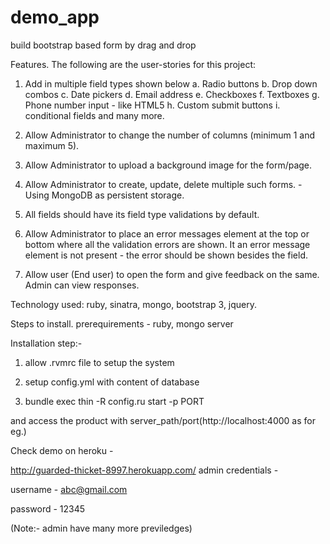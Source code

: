 demo_app
========

build bootstrap based form by drag and drop


Features.
The following are the user-stories for this project:

1. Add in multiple field types shown below
a. Radio buttons
b. Drop down combos
c. Date pickers
d. Email address
e. Checkboxes
f. Textboxes
g. Phone number input - like HTML5
h. Custom submit buttons
i. conditional fields and many more.

2. Allow Administrator to change the number of columns (minimum 1 and maximum 5).

3. Allow Administrator to upload a background image for the form/page.

4. Allow Administrator to create, update, delete multiple such forms. - Using MongoDB as persistent storage.

5. All fields should have its field type validations by default.

6. Allow Administrator to place an error messages element at the top or bottom where all the validation errors are shown. It an error message element is not present - the error should be shown besides the field.

8. Allow user (End user) to open the form and give feedback on the same. Admin can view responses.


Technology used:
ruby, sinatra, mongo, bootstrap 3, jquery.

Steps to install.
prerequirements - ruby, mongo server

Installation step:-

1. allow .rvmrc file to setup the system

2. setup config.yml with content of database

3. bundle exec thin -R config.ru start -p PORT

and access the product with server_path/port(http://localhost:4000 as for eg.)

Check demo on heroku - 

http://guarded-thicket-8997.herokuapp.com/
admin credentials -

username - abc@gmail.com

password - 12345

(Note:- admin have many more previledges)





